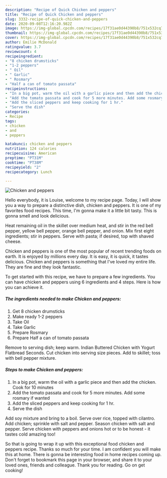 ```yaml
---
description: "Recipe of Quick Chicken and peppers"
title: "Recipe of Quick Chicken and peppers"
slug: 3332-recipe-of-quick-chicken-and-peppers
date: 2020-09-08T12:16:20.982Z
image: https://img-global.cpcdn.com/recipes/17f31ae0d44390b8/751x532cq70/chicken-and-peppers-recipe-main-photo.jpg
thumbnail: https://img-global.cpcdn.com/recipes/17f31ae0d44390b8/751x532cq70/chicken-and-peppers-recipe-main-photo.jpg
cover: https://img-global.cpcdn.com/recipes/17f31ae0d44390b8/751x532cq70/chicken-and-peppers-recipe-main-photo.jpg
author: Emilie McDonald
ratingvalue: 3.7
reviewcount: 4
recipeingredient:
- "8 chicken drumsticks"
- "1-2 peppers"
- " Oil"
- " Garlic"
- " Rosmary"
- "Half a can of tomato passata"
recipeinstructions:
- "In a big pot, warm the oil with a garlic piece and then add the chicken. Cook for 10 minutes"
- "Add the tomato passata and cook for 5 more minutes. Add some rosmary if wanted"
- "Add the sliced peppers and keep cooking for 1 hr."
- "Serve the dish"
categories:
- Recipe
tags:
- chicken
- and
- peppers

katakunci: chicken and peppers 
nutrition: 124 calories
recipecuisine: American
preptime: "PT31M"
cooktime: "PT38M"
recipeyield: "2"
recipecategory: Lunch

---
```



![Chicken and peppers](https://img-global.cpcdn.com/recipes/17f31ae0d44390b8/751x532cq70/chicken-and-peppers-recipe-main-photo.jpg)

Hello everybody, it is Louise, welcome to my recipe page. Today, I will show you a way to prepare a distinctive dish, chicken and peppers. It is one of my favorites food recipes. This time, I'm gonna make it a little bit tasty. This is gonna smell and look delicious.

Heat remaining oil in the skillet over medium heat, and stir in the red bell pepper, yellow bell pepper, orange bell pepper, and onion. Mix first eight ingredients; stir in peppers. Serve with pasta; if desired, top with shaved cheese.

Chicken and peppers is one of the most popular of recent trending foods on earth. It is enjoyed by millions every day. It is easy, it is quick, it tastes delicious. Chicken and peppers is something that I've loved my entire life. They are fine and they look fantastic.


To get started with this recipe, we have to prepare a few ingredients. You can have chicken and peppers using 6 ingredients and 4 steps. Here is how you can achieve it.

<!--inarticleads1-->

##### The ingredients needed to make Chicken and peppers:

1. Get 8 chicken drumsticks
1. Make ready 1-2 peppers
1. Take  Oil
1. Take  Garlic
1. Prepare  Rosmary
1. Prepare Half a can of tomato passata


Remove to serving dish; keep warm. Indian Buttered Chicken with Yogurt Flatbread Seconds. Cut chicken into serving size pieces. Add to skillet; toss with bell pepper mixture. 

<!--inarticleads2-->

##### Steps to make Chicken and peppers:

1. In a big pot, warm the oil with a garlic piece and then add the chicken. Cook for 10 minutes
1. Add the tomato passata and cook for 5 more minutes. Add some rosmary if wanted
1. Add the sliced peppers and keep cooking for 1 hr.
1. Serve the dish


Add soy mixture and bring to a boil. Serve over rice, topped with cilantro. Add chicken; sprinkle with salt and pepper. Season chicken with salt and pepper. Serve chicken with peppers and onions hot or to be honest - it tastes cold amazing too! 

So that is going to wrap it up with this exceptional food chicken and peppers recipe. Thanks so much for your time. I am confident you will make this at home. There is gonna be interesting food in home recipes coming up. Don't forget to bookmark this page in your browser, and share it to your loved ones, friends and colleague. Thank you for reading. Go on get cooking!
